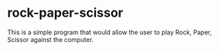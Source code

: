 # rock-paper-scissor

This is a simple program that would allow the user to play Rock, Paper, Scissor against the computer.